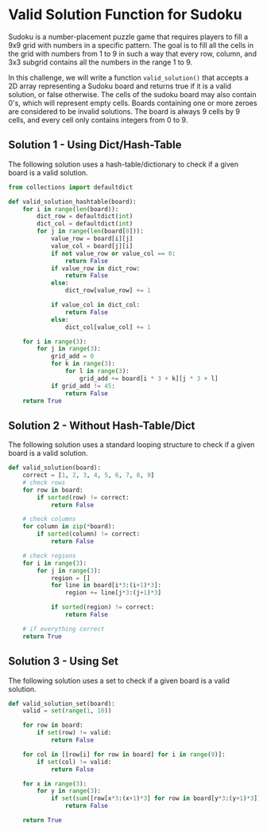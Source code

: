 
# Valid Solution Function for Sudoku

Sudoku is a number-placement puzzle game that requires players to fill a 9x9 grid with numbers in a specific pattern. The goal is to fill all the cells in the grid with numbers from 1 to 9 in such a way that every row, column, and 3x3 subgrid contains all the numbers in the range 1 to 9.

In this challenge, we will write a function `valid_solution()` that accepts a 2D array representing a Sudoku board and returns true if it is a valid solution, or false otherwise. The cells of the sudoku board may also contain 0's, which will represent empty cells. Boards containing one or more zeroes are considered to be invalid solutions. The board is always 9 cells by 9 cells, and every cell only contains integers from 0 to 9.

## Solution 1 - Using Dict/Hash-Table

The following solution uses a hash-table/dictionary to check if a given board is a valid solution.

```python
from collections import defaultdict

def valid_solution_hashtable(board):
    for i in range(len(board)):
        dict_row = defaultdict(int)
        dict_col = defaultdict(int)
        for j in range(len(board[0])):
            value_row = board[i][j]
            value_col = board[j][i]
            if not value_row or value_col == 0:
                return False
            if value_row in dict_row:
                return False
            else:
                dict_row[value_row] += 1

            if value_col in dict_col:
                return False
            else:
                dict_col[value_col] += 1

    for i in range(3):
        for j in range(3):
            grid_add = 0
            for k in range(3):
                for l in range(3):
                    grid_add += board[i * 3 + k][j * 3 + l]
            if grid_add != 45:
                return False
    return True
```

## Solution 2 - Without Hash-Table/Dict

The following solution uses a standard looping structure to check if a given board is a valid solution.

```python
def valid_solution(board):
    correct = [1, 2, 3, 4, 5, 6, 7, 8, 9]
    # check rows
    for row in board:
        if sorted(row) != correct:
            return False

    # check columns
    for column in zip(*board):
        if sorted(column) != correct:
            return False

    # check regions
    for i in range(3):
        for j in range(3):
            region = []
            for line in board[i*3:(i+1)*3]:
                region += line[j*3:(j+1)*3]

            if sorted(region) != correct:
                return False

    # if everything correct
    return True
```

## Solution 3 - Using Set

The following solution uses a set to check if a given board is a valid solution.

```python
def valid_solution_set(board):
    valid = set(range(1, 10))

    for row in board:
        if set(row) != valid:
            return False

    for col in [[row[i] for row in board] for i in range(9)]:
        if set(col) != valid:
            return False

    for x in range(3):
        for y in range(3):
            if set(sum([row[x*3:(x+1)*3] for row in board[y*3:(y+1)*3]], [])) != valid:
                return False

    return True
```